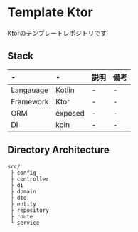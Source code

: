 # Template Ktor

Ktorのテンプレートレポジトリです

## Stack

| \- | \- | 説明 | 備考 |
| :-- | :-- | :-- | :-- |
| Langauage | Kotlin | \- | \- |
| Framework | Ktor | \- | \- |
| ORM | exposed | \- | \- |
| DI | koin | \- | \- |


## Directory Architecture

```
src/
 ├ config
 ├ controller
 ├ di
 ├ domain
 ├ dto
 ├ entity
 ├ repository
 ├ route
 └ service
```

